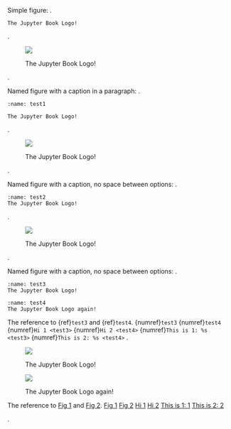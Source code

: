 Simple figure:
.
```{figure} https://jupyterbook.org/_static/logo.png
The Jupyter Book Logo!
```
.
<figure id="fig-1" class="numbered">
<img src="https://jupyterbook.org/_static/logo.png">
<figcaption number="1">
<p>The Jupyter Book Logo!</p>
</figcaption>
</figure>
.

Named figure with a caption in a paragraph:
.
```{figure} https://jupyterbook.org/_static/logo.png
:name: test1

The Jupyter Book Logo!
```
.
<figure id="fig-test1" class="numbered">
<img src="https://jupyterbook.org/_static/logo.png">
<figcaption number="1">

<p>The Jupyter Book Logo!</p>
</figcaption>
</figure>
.

Named figure with a caption, no space between options:
.
```{figure} https://jupyterbook.org/_static/logo.png
:name: test2
The Jupyter Book Logo!
```
.
<figure id="fig-test2" class="numbered">
<img src="https://jupyterbook.org/_static/logo.png">
<figcaption number="1">
<p>The Jupyter Book Logo!</p>
</figcaption>
</figure>
.


Named figure with a caption, no space between options:
.
```{figure} https://jupyterbook.org/_static/logo.png
:name: test3
The Jupyter Book Logo!
```

```{figure} https://jupyterbook.org/_static/logo.png
:name: test4
The Jupyter Book Logo again!
```
The reference to {ref}`test3` and {ref}`test4`.
{numref}`test3`
{numref}`test4`
{numref}`Hi 1 <test3>`
{numref}`Hi 2 <test4>`
{numref}`This is 1: %s <test3>`
{numref}`This is 2: %s <test4>`
.
<figure id="fig-test3" class="numbered">
<img src="https://jupyterbook.org/_static/logo.png">
<figcaption number="1">
<p>The Jupyter Book Logo!</p>
</figcaption>
</figure>
<figure id="fig-test4" class="numbered">
<img src="https://jupyterbook.org/_static/logo.png">
<figcaption number="2">
<p>The Jupyter Book Logo again!</p>
</figcaption>
</figure>
<p>The reference to <a href="#fig-test3">Fig 1</a> and <a href="#fig-test4">Fig 2</a>.
<a href="#fig-test3">Fig 1</a>
<a href="#fig-test4">Fig 2</a>
<a href="#fig-test3">Hi 1</a>
<a href="#fig-test4">Hi 2</a>
<a href="#fig-test3">This is 1: 1</a>
<a href="#fig-test4">This is 2: 2</a></p>
.

